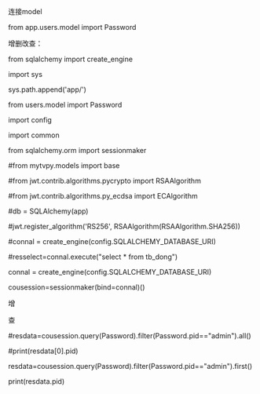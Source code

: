 连接model

from app.users.model import Password



增删改查：

from sqlalchemy import create_engine

import sys

sys.path.append('app/')

from users.model import Password

import config

import common

from sqlalchemy.orm import sessionmaker

#from mytvpy.models import base

#from jwt.contrib.algorithms.pycrypto import RSAAlgorithm

#from jwt.contrib.algorithms.py_ecdsa import ECAlgorithm

#db = SQLAlchemy(app)

#jwt.register_algorithm('RS256', RSAAlgorithm(RSAAlgorithm.SHA256))



#connal = create_engine(config.SQLALCHEMY_DATABASE_URI)

#resselect=connal.execute("select * from tb_dong")

connal = create_engine(config.SQLALCHEMY_DATABASE_URI)

cousession=sessionmaker(bind=connal)()



增



查

#resdata=cousession.query(Password).filter(Password.pid=="admin").all()

#print(resdata[0].pid)

resdata=cousession.query(Password).filter(Password.pid=="admin").first()

print(resdata.pid)

